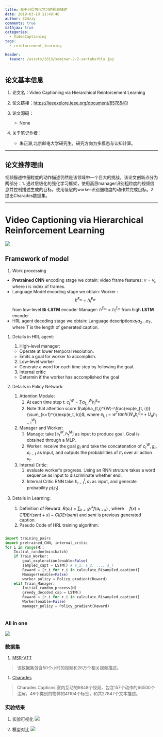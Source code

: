 ```yaml
---
title: 基于分层强化学习的视频描述
date: 2019-03-10 11:49:46
author: 824zzy
comments: true
mathjax: true
categories:
  - VideoCaptioning
tags:
  - reinforcement_learning

header:
  teaser: /assets/2019/seminar-2-2-santabarbla.jpg
---
```


## 论文基本信息
1. 论文名：Video Captioning via Hierarchical Reinforcement Learning

2. 论文链接：https://ieeexplore.ieee.org/document/8578541/

3. 论文源码：
    - None
    
4. 关于笔记作者：
    - 朱正源,北京邮电大学研究生，研究方向为多模态与认知计算。  

---

## 论文推荐理由
视频描述中细粒度的动作描述仍然是该领域中一个巨大的挑战。该论文创新点分为两部分：1. 通过层级化的强化学习框架，使用高层manager识别粗粒度的视频信息并控制描述生成的目标，使用低层的worker识别细粒度的动作并完成目标。2. 提出Charades数据集。



---

# Video Captioning via Hierarchical Reinforcement Learning

![](https://ws1.sinaimg.cn/large/ca26ff18gy1g0xt4i7vsnj20qs0k47lv.jpg)

## Framework of model

1. Work processing
  - **Pretrained CNN** encoding stage we obtain: video frame features: $v={v_i}$, where $i$ is index of frames.
  - Language Model encoding stage we obtain:
    Worker : $$h^{E_w}={h_i^{E_w}}$$ from low-level **Bi-LSTM** encoder
    Manager: $h^{E_m}={h_i^{E_m}}$ from high **LSTM** encoder
  - HRL agent decoding stage we obtain:
    Language description:$a_{1}a_{2}...a_{T}$, where $T$ is the length of generated caption.

1. Details in HRL agent:
    1. High-level manager:
      - Operate at lower temporal resolution.
      - Emits a goal for worker to accomplish.
    2. Low-level worker
      - Generate a word for each time step by following the goal.
    3. Internal critic 
      - Determin if the worker has accomplished the goal

2. Details in Policy Network:
    1. Attention Module:
       1. At each time step t: $c_t^W=\sum\alpha_{t,i}^{W}h^{E_w}_i$
       2. Note that attention score $\alpha_{t,i}^{W}=\frac{exp(e_{t, i})}{\sum_{k=1}^{n}exp(e_t, k)}$, where $e_{t,i}=w^{T} tanh(W_{a} h_{i}^{E_w} + U_{a} h^{W}_{t-1})$
    2. Manager and Worker:
       1. Manage: take $[c_t^M, h_t^M]$ as input to produce goal. Goal is obtained through a MLP.
       2. Worker: receive the goal $g_t$ and take the concatenation of $c_t^W, g_t, a_{t-1}$ as input, and outputs the probabilities of $\pi_t$ over all action $a_t$.
    3. Internal Critic:
       1. evaluate worker's progress. Using an RNN struture takes a word sequence as input to discriminate whether end.
       2. Internal Critic RNN take $h^I_{t-1}, a_t$ as input, and generate probability $p(z_t)$.

3. Details in Learning:
   1. Definition of Reward: 
   $R(a_t)$ = $\sum_{k=0} \gamma^{k} f(a_{t+k})$ , where　 $f(x)=CIDEr(sent+x)-CIDEr(sent)$ and $sent$ is previous generated caption.
   1. Pseudo Code of HRL training algorithm:
```py

import training_pairs
import pretrained_CNN, internal_critic
for i in range(M):
    Initial_random(minibatch)
    if Train_Worker:
        goal_exploration(enable=False)
        sampled_capt = LSTM() # a_1, a_2, ..., a_T
        Reward = [r_i for r_i in calculate_R(sampled_caption)]
        Manager(enable=False)
        worker_policy = Policy_gradient(Reward)
    elif Train_Manager:
        Initial_ramdom_process(N)
        greedy_decoded_cap = LSTM()
        Reward = [r_i for r_i in calculate_R(sampled_caption)]
        Worker(enable=False)
        manager_policy = Policy_gradient(Reward)
        
``` 

### All in one
![](https://ws1.sinaimg.cn/large/ca26ff18gy1g0xt54v9puj21ao0p27c8.jpg)


### 数据集
1. [MSR-VTT](http://ms-multimedia-challenge.com/2017/challenge)
> 该数据集包含50个小时的视频和26万个相关视频描述。


1. [Charades](https://mila.quebec/en/publications/public-datasets/m-vad/)
> Charades Captions:室内互动的9848个视频，包含157个动作的66500个注解，46个类别的物体的41104个标签，和共27847个文本描述。

### 实验结果
1. 实验可视化
![](https://ws1.sinaimg.cn/large/ca26ff18gy1g0xs2qfw1rj220k0hce5u.jpg)

1. 模型对比
![](https://ws1.sinaimg.cn/mw690/ca26ff18gy1g0xs1f57tkj21120hwgpl.jpg)


